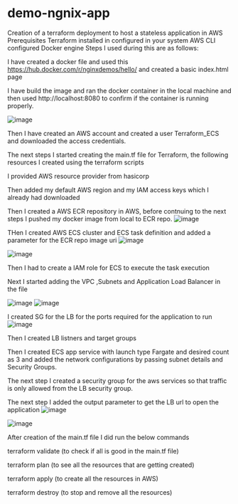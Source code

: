 # demo-ngnix-app
Creation of a terraform deployment to host a stateless application in AWS
Prerequisites
Terraform installed in configured in your system
AWS CLI configured 
Docker engine
Steps I used during this are as follows:

I have created a docker file and used this https://hub.docker.com/r/nginxdemos/hello/ and created a basic index.html page

I have build the image and ran the docker container in the local machine and then used http://localhost:8080 to confirm if the container is running properly.

![image](https://github.com/nileshk12/demo-ngnix-app/assets/96992736/c1e154cf-d3dc-415e-a609-79ce7823beeb)

Then I have created an AWS account and created a user Terraform_ECS and downloaded the access credentials.

The next steps I started creating the main.tf file for Terraform, the following resources I created using the terraform scripts

I provided AWS resource provider from hasicorp

Then added my default AWS region and my IAM access keys which I already had downloaded

Then I created a AWS ECR repository in AWS, before contnuing to the next steps I pushed my docker image from local to ECR repo.
![image](https://github.com/nileshk12/demo-ngnix-app/assets/96992736/a1adc3b2-bf95-4280-8b07-2c316d3d1602)

THen I created AWS ECS cluster and ECS task definition and added a parameter for the ECR repo image uri
![image](https://github.com/nileshk12/demo-ngnix-app/assets/96992736/7726d812-9b28-45a4-8edd-f0e5c5cdc471)

![image](https://github.com/nileshk12/demo-ngnix-app/assets/96992736/7848f158-0944-469f-bac7-85711b3ca02d)

Then I had to create a IAM role for ECS to execute the task execution

Next I started adding the VPC ,Subnets and Application Load Balancer in the file

![image](https://github.com/nileshk12/demo-ngnix-app/assets/96992736/23b3b8d2-9c0d-44db-9220-c11b0eb6a257)
![image](https://github.com/nileshk12/demo-ngnix-app/assets/96992736/f37f162d-cd65-47b3-b3af-9d056e0b62fb)


I created SG for the LB for the ports required for the application to run 
![image](https://github.com/nileshk12/demo-ngnix-app/assets/96992736/a92e97aa-f6d8-4b00-a2a8-c7052f864ecb)

Then I created LB listners and target groups

Then I created ECS app service with launch type Fargate and desired count as 3 and added the network configurations by passing subnet details and Security Groups.

The next step I created a security group for the aws services so that traffic is only allowed from the LB security group.

The next step I added the output parameter to get the LB url to open the application
![image](https://github.com/nileshk12/demo-ngnix-app/assets/96992736/56bc7bd7-5bc5-4218-b92d-7b662086e241)

![image](https://github.com/nileshk12/demo-ngnix-app/assets/96992736/7c0c2288-0bc5-4086-b0d0-09ba86c895b9)


After creation of the main.tf file I did run the below commands

terraform validate (to check if all is good in the main.tf file)

terraform plan (to see all the resources that are getting created)

terraform apply (to create all the resources in AWS)

terraform destroy (to stop and remove all the resources)


